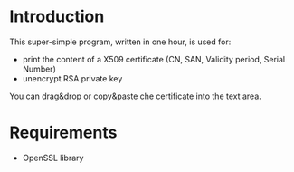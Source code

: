 # Introduction

This super-simple program, written in one hour, is used for:
- print the content of a X509 certificate (CN, SAN, Validity period, Serial Number)
- unencrypt RSA private key

You can drag&drop or copy&paste che certificate into the text area.


# Requirements

- OpenSSL library